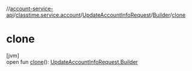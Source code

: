 //[account-service-api](../../../../index.md)/[classtime.service.account](../../index.md)/[UpdateAccountInfoRequest](../index.md)/[Builder](index.md)/[clone](clone.md)

# clone

[jvm]\
open fun [clone](clone.md)(): [UpdateAccountInfoRequest.Builder](index.md)
